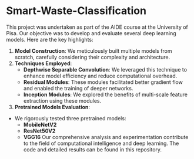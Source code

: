 # Smart-Waste-Classification
This project was undertaken as part of the AIDE course at the University of Pisa. Our objective was to develop and evaluate several deep learning models. Here are the key highlights:

1. **Model Construction**: We meticulously built multiple models from scratch, carefully considering their complexity and architecture.
2. **Techniques Employed**:
    - **Depthwise Separable Convolution**: We leveraged this technique to enhance model efficiency and reduce computational overhead.
    - **Residual Modules**: These modules facilitated better gradient flow and enabled the training of deeper networks.
    - **Inception Modules**: We explored the benefits of multi-scale feature extraction using these modules.
3. **Pretrained Models Evaluation**:
  - We rigorously tested three pretrained models:
    - **MobileNetV2**
    - **ResNet50V2**
    - **VGG16**
Our comprehensive analysis and experimentation contribute to the field of computational intelligence and deep learning. The code and detailed results can be found in this repository.
